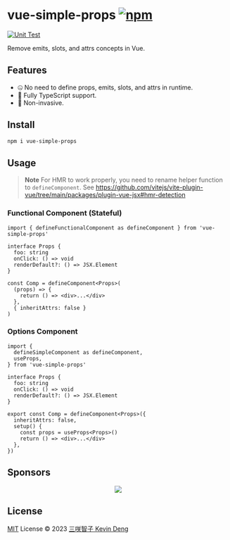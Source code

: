 # vue-simple-props [![npm](https://img.shields.io/npm/v/vue-simple-props.svg)](https://npmjs.com/package/vue-simple-props)

[![Unit Test](https://github.com/sxzz/vue-simple-props/actions/workflows/unit-test.yml/badge.svg)](https://github.com/sxzz/vue-simple-props/actions/workflows/unit-test.yml)

Remove emits, slots, and attrs concepts in Vue.

## Features

- 🤐 No need to define props, emits, slots, and attrs in runtime.
- 🦾 Fully TypeScript support.
- 👾 Non-invasive.

## Install

```bash
npm i vue-simple-props
```

## Usage

> **Note**
> For HMR to work properly, you need to rename helper function to `defineComponent`. See https://github.com/vitejs/vite-plugin-vue/tree/main/packages/plugin-vue-jsx#hmr-detection

### Functional Component (Stateful)

```tsx
import { defineFunctionalComponent as defineComponent } from 'vue-simple-props'

interface Props {
  foo: string
  onClick: () => void
  renderDefault?: () => JSX.Element
}

const Comp = defineComponent<Props>(
  (props) => {
    return () => <div>...</div>
  },
  { inheritAttrs: false }
)
```

### Options Component

```tsx
import {
  defineSimpleComponent as defineComponent,
  useProps,
} from 'vue-simple-props'

interface Props {
  foo: string
  onClick: () => void
  renderDefault?: () => JSX.Element
}

export const Comp = defineComponent<Props>({
  inheritAttrs: false,
  setup() {
    const props = useProps<Props>()
    return () => <div>...</div>
  },
})
```

## Sponsors

<p align="center">
  <a href="https://cdn.jsdelivr.net/gh/sxzz/sponsors/sponsors.svg">
    <img src='https://cdn.jsdelivr.net/gh/sxzz/sponsors/sponsors.svg'/>
  </a>
</p>

## License

[MIT](./LICENSE) License © 2023 [三咲智子 Kevin Deng](https://github.com/sxzz)
